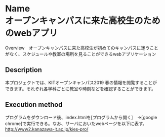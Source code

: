 Name  
オープンキャンパスに来た高校生のためのwebアプリ
====

Overview　オープンキャンパスに来た高校生が初めてのキャンパスに迷うことがなく、スケジュールや教室の場所を見ることができるwebアプリケーション

## Description
本プロジェクトでは、KITオープンキャンパス2019 春の情報を閲覧することができます。それぞれ各学科ごとに教室や時刻などを確認することができます。


## Execution method
 プログラムをダウンロード後、index.htmlを[プログラムから開く]　→[google chrome]で実行できる。なお、サーバにおいたwebページを以下に表す。<http://www2.kanazawa-it.ac.jp/kies-pro/>

